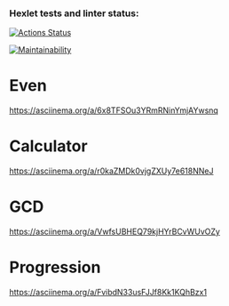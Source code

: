 ### Hexlet tests and linter status:
[![Actions Status](https://github.com/darklittlefinch/java-project-61/workflows/hexlet-check/badge.svg)](https://github.com/darklittlefinch/java-project-61/actions)

[![Maintainability](https://api.codeclimate.com/v1/badges/8a1ef4004fd96354979b/maintainability)](https://codeclimate.com/github/darklittlefinch/java-project-61/maintainability)

# Even
https://asciinema.org/a/6x8TFSOu3YRmRNinYmjAYwsnq

# Calculator
https://asciinema.org/a/r0kaZMDk0vjgZXUy7e618NNeJ

# GCD
https://asciinema.org/a/VwfsUBHEQ79kjHYrBCvWUvOZy

# Progression
https://asciinema.org/a/FvibdN33usFJJf8Kk1KQhBzx1
